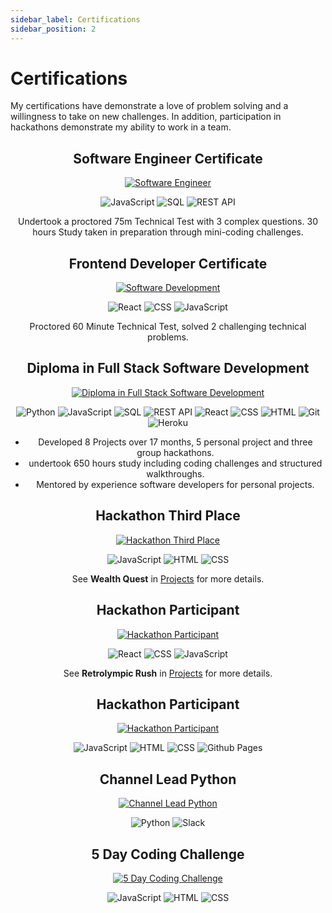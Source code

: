 ```yaml
---
sidebar_label: Certifications
sidebar_position: 2
---
```


<div className="certifications-page">

# Certifications

My certifications have demonstrate a love of problem solving and a willingness to take on new challenges. In addition, participation in hackathons demonstrate my ability to work in a team.

<center>

## Software Engineer Certificate

<a href="https://www.hackerrank.com/certificates/5a88bb740325">
    <img src="http://lauriecrean.dev/screenshots/certifications/software-engineer.png" alt="Software Engineer" style={{width: "500px", height: "auto"}} />
</a>

![JavaScript](https://img.shields.io/badge/JavaScript-1C1C1C?&logo=javascript&logoColor=white) ![SQL](https://img.shields.io/badge/SQL-1C1C1C?&logo=postgresql&logoColor=white) ![REST API](https://img.shields.io/badge/REST_API-1C1C1C?&logo=django&logoColor=white)

Undertook a proctored 75m Technical Test with 3 complex questions. 30 hours Study taken in preparation through mini-coding challenges.

## Frontend Developer Certificate
<a href="https://www.hackerrank.com/certificates/890a46f6356a">
    <img src="http://lauriecrean.dev/screenshots/certifications/frontend-developer.png" alt="Software Development" style={{width: "500px", height: "auto"}} />
</a>

![React](https://img.shields.io/badge/React-1C1C1C?&logo=react&logoColor=white) ![CSS](https://img.shields.io/badge/CSS-1C1C1C?&logo=css3&logoColor=white) ![JavaScript](https://img.shields.io/badge/JavaScript-1C1C1C?&logo=javascript&logoColor=white)

Proctored 60 Minute Technical Test, solved 2 challenging technical problems.

## Diploma in Full Stack Software Development
<a href="https://www.credential.net/b96c6bc3-5bc2-4d75-9e81-a815af521b0f#acc.AiVS04uc">
    <img src="http://lauriecrean.dev/screenshots/certifications/diploma-software-development.png" alt="Diploma in Full Stack Software Development" style={{width: "500px", height: "auto"}} />
</a>

![Python](https://img.shields.io/badge/Python-1C1C1C?&logo=python&logoColor=white) ![JavaScript](https://img.shields.io/badge/JavaScript-1C1C1C?&logo=javascript&logoColor=white) ![SQL](https://img.shields.io/badge/SQL-1C1C1C?&logo=postgresql&logoColor=white) ![REST API](https://img.shields.io/badge/REST_API-1C1C1C?&logo=django&logoColor=white) ![React](https://img.shields.io/badge/React-1C1C1C?&logo=react&logoColor=white) ![CSS](https://img.shields.io/badge/CSS-1C1C1C?&logo=css3&logoColor=white) ![HTML](https://img.shields.io/badge/HTML-1C1C1C?&logo=html5&logoColor=white) ![Git](https://img.shields.io/badge/Git-1C1C1C?&logo=git&logoColor=white) ![Heroku](https://img.shields.io/badge/Heroku-1C1C1C?&logo=heroku&logoColor=white)



- Developed 8 Projects over 17 months, 5 personal project and three group hackathons. 
- undertook 650 hours study including coding challenges and structured walkthroughs.
- Mentored by experience software developers for personal projects.


## Hackathon Third Place


<a href="https://eu.badgr.com/public/assertions/VjNUqnbxR7G_syKI8UJt8Q">
    <img src="http://lauriecrean.dev/screenshots/certifications/hackathon-3rd.png" alt="Hackathon Third Place" style={{width: "500px", display: "flex", margin: "0 auto", height: "auto"}} />
</a>

![JavaScript](https://img.shields.io/badge/JavaScript-1C1C1C?&logo=javascript&logoColor=white) ![HTML](https://img.shields.io/badge/HTML-1C1C1C?&logo=html5&logoColor=white) ![CSS](https://img.shields.io/badge/CSS-1C1C1C?&logo=css3&logoColor=white)

See **Wealth Quest** in [Projects](/projects) for more details.

## Hackathon Participant
<a href="https://api.eu.badgr.io/public/assertions/qdN_WpdfRL27rBvapCClvg?identity__email=lmcrean%40gmail.com">
    <img src="http://lauriecrean.dev/screenshots/certifications/hackathon-participant.png" alt="Hackathon Participant" style={{width: "500px", height: "auto", display: "flex", margin: "0 auto"}} />
</a>

![React](https://img.shields.io/badge/React-1C1C1C?&logo=react&logoColor=white) ![CSS](https://img.shields.io/badge/CSS-1C1C1C?&logo=css3&logoColor=white) ![JavaScript](https://img.shields.io/badge/JavaScript-1C1C1C?&logo=javascript&logoColor=white)

See **Retrolympic Rush** in [Projects](/projects) for more details.

## Hackathon Participant
<a href="https://api.eu.badgr.io/public/assertions/EE_rXje1Qq2PLTqcuD89XA?identity__email=lmcrean%40gmail.com">
    <img src="http://lauriecrean.dev/screenshots/certifications/hackathon-participant-2.png" alt="Hackathon Participant" style={{width: "500px", height: "auto", display: "flex", margin: "0 auto"}} />
</a>

![JavaScript](https://img.shields.io/badge/JavaScript-1C1C1C?&logo=javascript&logoColor=white) ![HTML](https://img.shields.io/badge/HTML-1C1C1C?&logo=html5&logoColor=white) ![CSS](https://img.shields.io/badge/CSS-1C1C1C?&logo=css3&logoColor=white) ![Github Pages](https://img.shields.io/badge/Github_Pages-1C1C1C?&logo=github&logoColor=white)

## Channel Lead Python


<a href="https://eu.badgr.com/public/assertions/La9C3ni8SvGCLXxY3ozStw">
    <img src="http://lauriecrean.dev/screenshots/certifications/channel-lead.png" alt="Channel Lead Python" style={{width: "500px", height: "auto", display: "flex", margin: "0 auto"}} />
</a>

![Python](https://img.shields.io/badge/Python-1C1C1C?&logo=python&logoColor=white) ![Slack](https://img.shields.io/badge/Slack-1C1C1C?&logo=slack&logoColor=white)

## 5 Day Coding Challenge
<a href="https://drive.google.com/file/d/1v9kYIQKaJP_xnFxgkag_TDZkKlnywa17/view?usp=sharing">
    <img src="http://lauriecrean.dev/screenshots/certifications/5-day-coding-challenge.png" alt="5 Day Coding Challenge" style={{width: "500px", height: "auto", display: "flex", margin: "0 auto"}} />
</a>

![JavaScript](https://img.shields.io/badge/JavaScript-1C1C1C?&logo=javascript&logoColor=white) ![HTML](https://img.shields.io/badge/HTML-1C1C1C?&logo=html5&logoColor=white) ![CSS](https://img.shields.io/badge/CSS-1C1C1C?&logo=css3&logoColor=white)

</center>

</div>